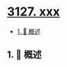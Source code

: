 # [3127. xxx](https://github.com/Tdahuyou/TNotes.leetcode/tree/main/notes/3127.%20xxx)

<!-- region:toc -->

- [1. 📝 概述](#1--概述)

<!-- endregion:toc -->

## 1. 📝 概述
